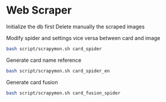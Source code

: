 # Web Scraper

Initialize the db first
Delete manually the scraped images

Modify spider and settings vice versa between card and image

```bash
bash script/scrapymon.sh card_spider
```

Generate card name reference

```bash
bash script/scrapymon.sh card_spider_en
```

Generate card fusion

```bash
bash script/scrapymon.sh card_fusion_spider
```
